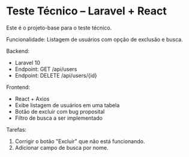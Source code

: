 
# Teste Técnico – Laravel + React

Este é o projeto-base para o teste técnico.

Funcionalidade: Listagem de usuários com opção de exclusão e busca.

Backend:
- Laravel 10
- Endpoint: GET /api/users
- Endpoint: DELETE /api/users/{id}

Frontend:
- React + Axios
- Exibe listagem de usuários em uma tabela
- Botão de excluir com bug proposital
- Filtro de busca a ser implementado

Tarefas:
1. Corrigir o botão "Excluir" que não está funcionando.
2. Adicionar campo de busca por nome.

